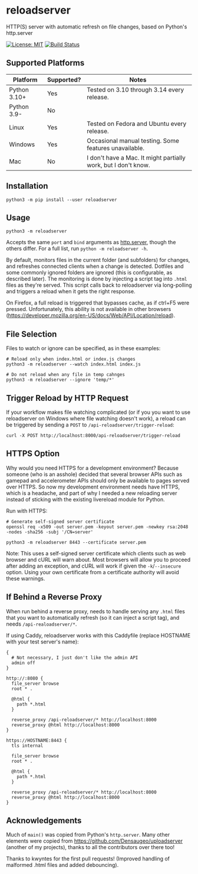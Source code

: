 # reloadserver

HTTP(S) server with automatic refresh on file changes, based on Python\'s http.server 

[![License: MIT](https://img.shields.io/badge/license-MIT-blue.svg)](https://mit-license.org/)
[![Build Status](https://app.travis-ci.com/Densaugeo/reloadserver.svg?branch=main)](https://app.travis-ci.com/github/Densaugeo/reloadserver)

## Supported Platforms

| Platform | Supported? | Notes |
|-|-|-|
| Python 3.10+ | Yes | Tested on 3.10 through 3.14 every release. |
| Python 3.9- | No | |
| Linux | Yes | Tested on Fedora and Ubuntu every release. |
| Windows | Yes | Occasional manual testing. Some features unavailable. |
| Mac | No | I don't have a Mac. It might partially work, but I don't know. |

## Installation

~~~
python3 -m pip install --user reloadserver
~~~

## Usage

~~~
python3 -m reloadserver
~~~

Accepts the same `port` and `bind` arguments as [http.server](https://docs.python.org/3/library/http.server.html), though the others differ. For a full list, run `python -m reloadserver -h`.

By default, monitors files in the current folder (and subfolders) for changes, and refreshes connected clients when a change is detected. Dotfiles and some commonly ignored folders are ignored (this is configurable, as described later). The monitoring is done by injecting a script tag into `.html` files as they're served. This script calls back to reloadserver via long-polling and triggers a reload when it gets the right response.

On Firefox, a full reload is triggered that bypasses cache, as if ctrl+F5 were pressed. Unfortunately, this ability is not available in other browsers (https://developer.mozilla.org/en-US/docs/Web/API/Location/reload).

## File Selection

Files to watch or ignore can be specified, as in these examples:
~~~
# Reload only when index.html or index.js changes
python3 -m reloadserver --watch index.html index.js

# Do not reload when any file in temp cahnges
python3 -m reloadserver --ignore 'temp/*'
~~~

## Trigger Reload by HTTP Request

If your workflow makes file watching complicated (or if you you want to use reloadserver on Windows where file watching doesn't work), a reload can be triggered by sending a `POST` to `/api-reloadserver/trigger-reload`:
~~~
curl -X POST http://localhost:8000/api-reloadserver/trigger-reload
~~~

## HTTPS Option

Why would you need HTTPS for a development environment? Because someone (who is an asshole) decided that several browser APIs such as gamepad and accelerometer APIs should only be available to pages served over HTTPS. So now my development environment needs have HTTPS, which is a headache, and part of why I needed a new reloading server instead of sticking with the existing livereload module for Python.

Run with HTTPS:
~~~
# Generate self-signed server certificate
openssl req -x509 -out server.pem -keyout server.pem -newkey rsa:2048 -nodes -sha256 -subj '/CN=server'

python3 -m reloadserver 8443 --certificate server.pem
~~~

Note: This uses a self-signed server certificate which clients such as web browser and cURL will warn about. Most browsers will allow you to proceed after adding an exception, and cURL will work if given the `-k`/`--insecure` option. Using your own certificate from a certificate authority will avoid these warnings.

## If Behind a Reverse Proxy

When run behind a reverse proxy, needs to handle serving any `.html` files that you want to automatically refresh (so it can inject a script tag), and needs `/api-realoadserver/*`.

If using Caddy, reloadserver works with this Caddyfile (replace HOSTNAME with your test server's name):
~~~
{
  # Not necessary, I just don't like the admin API
  admin off
}

http://:8080 {
  file_server browse
  root * .
  
  @html {
    path *.html
  }
  
  reverse_proxy /api-reloadserver/* http://localhost:8000
  reverse_proxy @html http://localhost:8000
}

https://HOSTNAME:8443 {
  tls internal
  
  file_server browse
  root * .
  
  @html {
    path *.html
  }
  
  reverse_proxy /api-reloadserver/* http://localhost:8000
  reverse_proxy @html http://localhost:8000
}
~~~

## Acknowledgements

Much of `main()` was copied from Python's `http.server`. Many other elements were copied from https://github.com/Densaugeo/uploadserver (another of my projects), thanks to all the contributors over there too!

Thanks to kwyntes for the first pull requests! (Improved handling of malformed .html files and added debouncing).
